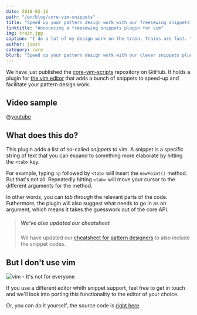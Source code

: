 ```yaml
---
date: 2018-02-16
path: "/en/blog/core-vim-snippets"
title: "Speed up your pattern design work with our freesewing snippets plugin for vim"
linktitle: "Announcing a freesewing snippets plugin for vim"
img: train.jpg
caption: "I do a lot of my design work on the train. Trains are fast. This plugin makes you fast. You get the idea."
author: joost
category: core
blurb: "Speed up your pattern design work with our clever snippets plugin for the most badass editor known to peoplekind. Bonus: video"
---
```


We have just published the [core-vim-scripts](https://github.com/freesewing/core-vim-snippets) repository on GitHub. It holds a plugin for [the vim editor](http://www.vim.org/) that adds a bunch of snippets to speed-up and facilitate your pattern design work.

## Video sample

@[youtube](1-JYayZdnpc)

## What does this do?

This plugin adds a list of so-called *snippets* to vim. A snippet is a specific string of text that you can expand to something more elaborate by hitting the `<tab>` key.

For example, typing `np` followed by `<tab>` will insert the `newPoint()` method. But that's not all. Repeatedly hitting `<tab>` will move your cursor to the different arguments for the method.

In other words, you can *tab through* the relevant parts of the code. Futhermore, the plugin will also suggest what needs to go in as an argument, which means it takes the guesswork out of the core API.

> ##### We've also updated our cheatsheet
> 
> We have updated our [cheatsheet for pattern designers](/pdf/cheatsheet.pdf) to also include the snippet codes.

## But I don't use vim

![vim - It's not for everyone](vim.jpg)

If you use a different editor whith snippet support, feel free to get in touch and we'll look into porting this functionality to the editor of your choice.

Or, you can do it yourself, the source code is [right here](https://github.com/freesewing/core-vim-snippets).